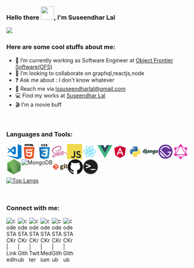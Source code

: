 ### Hello there <img src="https://raw.githubusercontent.com/TheDudeThatCode/TheDudeThatCode/master/Assets/Hi.gif" width="35" height="35" style="max-width:100%;">, I'm Suseendhar Lal

![](https://komarev.com/ghpvc/?username=suseendharlal96)

### Here are some cool stuffs about me:

- 👔 I’m currently working as Software Engineer at [Object Frontier Software(OFS)][ofs]
- 🤝 I’m looking to collaborate on graphql,reactjs,node
- ❓  Ask me about : I don't know whatever
- 📲 Reach me via lssuseendharlal@gmail.com
- 💻 Find my works at [Suseendhar Lal][sus]
- 🎬 I'm a movie buff

<br/>

### Languages and Tools:

<img align="left" alt="Visual Studio Code" height=40 max-width=100 src="https://raw.githubusercontent.com/github/explore/80688e429a7d4ef2fca1e82350fe8e3517d3494d/topics/visual-studio-code/visual-studio-code.png" />
<img align="left" alt="HTML5" height=40 max-width=100 src="https://raw.githubusercontent.com/github/explore/80688e429a7d4ef2fca1e82350fe8e3517d3494d/topics/html/html.png" />
<img align="left" alt="CSS3" height=40 max-width=100 src="https://raw.githubusercontent.com/github/explore/80688e429a7d4ef2fca1e82350fe8e3517d3494d/topics/css/css.png" />
<img align="left" alt="Sass" height=40 max-width=100 src="https://raw.githubusercontent.com/github/explore/80688e429a7d4ef2fca1e82350fe8e3517d3494d/topics/sass/sass.png" />
<img align="left" alt="JavaScript" height=40 max-width=100 src="https://raw.githubusercontent.com/github/explore/80688e429a7d4ef2fca1e82350fe8e3517d3494d/topics/javascript/javascript.png" />
<img align="left" alt="React" height=40 max-width=100 src="https://raw.githubusercontent.com/github/explore/80688e429a7d4ef2fca1e82350fe8e3517d3494d/topics/react/react.png" />
<img align="left" alt="Vue" height=40 max-width=100 src="https://raw.githubusercontent.com/github/explore/80688e429a7d4ef2fca1e82350fe8e3517d3494d/topics/vue/vue.png" />
<img align="left" alt="Angular" height=40 max-width=100 src="https://raw.githubusercontent.com/github/explore/80688e429a7d4ef2fca1e82350fe8e3517d3494d/topics/angular/angular.png" />
<img align="left" alt="Python" height=40 max-width=100 src="https://raw.githubusercontent.com/github/explore/80688e429a7d4ef2fca1e82350fe8e3517d3494d/topics/python/python.png" />
<img align="left" alt="Django" height=40 max-width=100 src="https://raw.githubusercontent.com/github/explore/80688e429a7d4ef2fca1e82350fe8e3517d3494d/topics/django/django.png" />
<img align="left" alt="Gatsby" height=40 max-width=100 src="https://raw.githubusercontent.com/github/explore/e94815998e4e0713912fed477a1f346ec04c3da2/topics/gatsby/gatsby.png" />
<img align="left" alt="GraphQL" height=40 max-width=100 src="https://raw.githubusercontent.com/github/explore/80688e429a7d4ef2fca1e82350fe8e3517d3494d/topics/graphql/graphql.png" />
<img align="left" alt="Node.js" height=40 max-width=100 src="https://raw.githubusercontent.com/github/explore/80688e429a7d4ef2fca1e82350fe8e3517d3494d/topics/nodejs/nodejs.png" />
<img align="left" alt="MongoDB" height=40 max-width=100 src="https://camo.githubusercontent.com/eaac62a970d1d8e326a6137b99515071b698ee38/68747470733a2f2f64657669636f6e732e6769746875622e696f2f64657669636f6e2f64657669636f6e2e6769742f69636f6e732f6d6f6e676f64622f6d6f6e676f64622d6f726967696e616c2d776f72646d61726b2e737667" />
<img align="left" alt="Git" height=40 max-width=100 src="https://raw.githubusercontent.com/github/explore/80688e429a7d4ef2fca1e82350fe8e3517d3494d/topics/git/git.png" />
<img align="left" alt="GitHub" height=40 max-width=100 src="https://raw.githubusercontent.com/github/explore/78df643247d429f6cc873026c0622819ad797942/topics/github/github.png" />
<img align="left" alt="Terminal" height=40 max-width=100 src="https://raw.githubusercontent.com/github/explore/80688e429a7d4ef2fca1e82350fe8e3517d3494d/topics/terminal/terminal.png" />

<br />
<br />

###

<br/>

[![Top Langs](https://github-readme-stats.vercel.app/api/top-langs/?username=suseendharlal96&theme=radical&layout=compact)](https://github.com/anuraghazra/github-readme-stats)

[linkedin]: https://www.linkedin.com/in/suseendhar-lal-312709155/
[github]: https://github.com/suseendharlal96
[ofs]: https://www.objectfrontier.com/
[fb]: https://www.facebook.com/suseendhar.lal.9/
[gmail]: mailto:lssuseendharlal@gmail.com/
[twitter]: https://www.twitter.com/SuseendharL
[medium]: https://medium.com/@lssuseendharlal
[sus]: https://suseendhar.netlify.app/projects

<br/>

### Connect with me:

[<img align="left" alt="codeSTACKr | LinkedIn" width="30px" src="https://img.icons8.com/color/2x/linkedin.png" />][linkedin]
[<img align="left" alt="codeSTACKr | Github" width="30px" src="https://img.icons8.com/color/2x/github.png" />][github]
[<img align="left" alt="codeSTACKr | Twitter" width="30px" src="https://img.icons8.com/color/2x/twitter.png" />][twitter]
[<img align="left" alt="codeSTACKr | Medium" width="30px" src="https://img.icons8.com/color/2x/medium-monogram.png" />][medium]
[<img align="left" alt="codeSTACKr | Github" width="30px" src="https://img.icons8.com/color/2x/gmail.png" />][gmail]
[<img align="left" alt="codeSTACKr | Github" width="30px" src="https://img.icons8.com/color/2x/facebook.png" />][fb]

